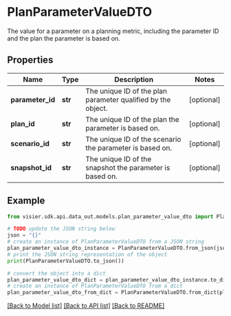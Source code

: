 # PlanParameterValueDTO

The value for a parameter on a planning metric, including the parameter ID and the plan the parameter is based on.

## Properties

Name | Type | Description | Notes
------------ | ------------- | ------------- | -------------
**parameter_id** | **str** | The unique ID of the plan parameter qualified by the object. | [optional] 
**plan_id** | **str** | The unique ID of the plan the parameter is based on. | [optional] 
**scenario_id** | **str** | The unique ID of the scenario the parameter is based on. | [optional] 
**snapshot_id** | **str** | The unique ID of the snapshot the parameter is based on. | [optional] 

## Example

```python
from visier.sdk.api.data_out.models.plan_parameter_value_dto import PlanParameterValueDTO

# TODO update the JSON string below
json = "{}"
# create an instance of PlanParameterValueDTO from a JSON string
plan_parameter_value_dto_instance = PlanParameterValueDTO.from_json(json)
# print the JSON string representation of the object
print(PlanParameterValueDTO.to_json())

# convert the object into a dict
plan_parameter_value_dto_dict = plan_parameter_value_dto_instance.to_dict()
# create an instance of PlanParameterValueDTO from a dict
plan_parameter_value_dto_from_dict = PlanParameterValueDTO.from_dict(plan_parameter_value_dto_dict)
```
[[Back to Model list]](../README.md#documentation-for-models) [[Back to API list]](../README.md#documentation-for-api-endpoints) [[Back to README]](../README.md)


